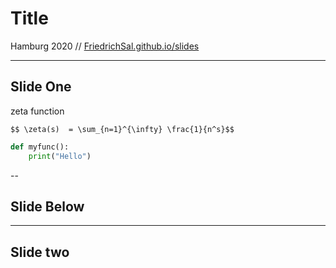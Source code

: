 # Title

Hamburg 2020 //
[FriedrichSal.github.io/slides](https://FriedrichSal.github.io/slides/#/)


---

## Slide One

zeta function

`$$ \zeta(s)  = \sum_{n=1}^{\infty} \frac{1}{n^s}$$`

```python [2]
def myfunc():
    print("Hello")
```

--

## Slide Below

---

## Slide two
